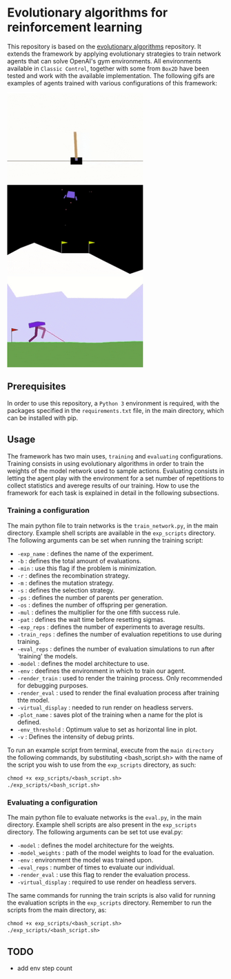 # Evolutionary algorithms for reinforcement learning

This repository is based on the <a href="https://github.com/OhGreat/evolutionary_algorithms">evolutionary algorithms</a> repository. It extends the framework by applying evolutionary strategies to train network agents that can solve OpenAI's gym environments. All environments available in `Classic Control`, together with some from `Box2D` have been tested and work with the available implementation. The following gifs are examples of agents trained with various configurations of this framework:

<p float="left">
  <img src="https://github.com/OhGreat/es_for_rl_experimentation/blob/main/readme_aux/cartpole_c.gif" width="315" />
  <img src="https://github.com/OhGreat/es_for_rl_experimentation/blob/main/readme_aux/lunar_lander_c.gif" width="315" /> 
  <img src="https://github.com/OhGreat/es_for_rl_experimentation/blob/main/readme_aux/walker_c.gif" width="315" />
</p>


## Prerequisites

In order to use this repository, a `Python 3` environment is required, with the packages specified in the `requirements.txt` file, in the main directory, which can be installed with pip.  

## Usage

The framework has two main uses, `training` and `evaluating` configurations. Training consists in using evolutionary algorithms in order to train the weights of the model network used to sample actions. Evaluating consists in letting the agent play with the environment for a set number of repetitions to collect statistics and averege results of our training.  How to use the framework for each task is explained in detail in the following subsections.

### Training a configuration

The main python file to train networks is the `train_network.py`, in the main directory. Example shell scripts are available in the `exp_scripts` directory. The following arguments can be set when running the training script: 
- `-exp_name` : defines the name of the experiment.
- `-b` : defines the total amount of evaluations.
- `-min` : use this flag if the problem is minimization.
- `-r` : defines the recombination strategy.
- `-m` : defines the mutation strategy.
- `-s` : defines the selection strategy.
- `-ps` : defines the number of parents per generation.
- `-os` : defines the number of offspring per generation.
- `-mul` : defines the multiplier for the one fifth success rule.
- `-pat` : defines the wait time before resetting sigmas.
- `-exp_reps` : defines the number of experiments to average results.
- `-train_reps` : defines the number of evaluation repetitions to use during training.
- `-eval_reps` : defines the number of evaluation simulations to run after 'training' the models.
- `-model` : defines the model architecture to use.
- `-env` : deefines the environment in which to train our agent.
- `-render_train` : used to render the training process. Only recommended for debugging purposes.
- `-render_eval` : used to render the final evaluation process after training thte model.
- `-virtual_display` : needed to run render on headless servers.
- `-plot_name` : saves plot of the training when a name for the plot is defined.
- `-env_threshold` : Optimum value to set as horizontal line in plot.
- `-v` : Defines the intensity of debug prints.

To run an example script from terminal, execute from the `main directory` the following commands, by substituting <bash_script.sh> with the name of the script you wish to use from the `exp_scripts` directory, as such: 
```
chmod +x exp_scripts/<bash_script.sh>
./exp_scripts/<bash_script.sh>
```



### Evaluating a configuration

The main python file to evaluate networks is the `eval.py`, in the main directory. Example shell scripts are also present in the `exp_scripts` directory. The following arguments can be set tot use eval.py:

- `-model` : defines the model architecture for the weights.
- `-model_weights` : path of the model weights to load for the evaluation.
- `-env` : environment the model was trained upon.
- `-eval_reps` : number of times to evaluate our individual.
- `-render_eval` : use this flag to render the evaluation process.
- `-virtual_display` : required to use render on headless servers.

The same commands for running the train scripts is also valid for running the evaluation scripts in the `exp_scripts` directory. Remember to run the scripts from the main directory, as:
```
chmod +x exp_scripts/<bash_script.sh>
./exp_scripts/<bash_script.sh>
```

## TODO

- add env step count
